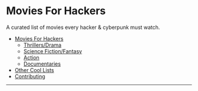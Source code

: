 # Movies For Hackers

A curated list of movies every hacker & cyberpunk must watch.

- [Movies For Hackers](#movies-for-hackers)
	- [Thrillers/Drama](#thrilles/drama)
	- [Science Fiction/Fantasy](#science-fiction/fantasy)
	- [Action](#action)
	- [Documentaries](#documentaries)
- [Other Cool Lists](#other-cool-lists)
- [Contributing](#contributing)

- - -